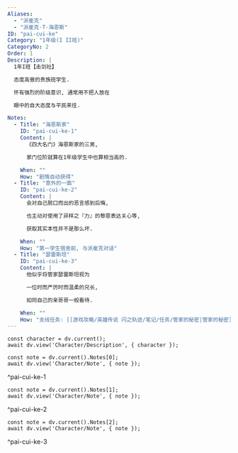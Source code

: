 ```yaml
---
Aliases:
  - "派崔克"
  - "派崔克·T·海恩斯"
ID: "pai-cui-ke"
Category: "1年级(I II班)"
CategoryNo: 2
Order: 1
Description: |
  1年I班【击剑社】

  态度高傲的贵族班学生.

  怀有强烈的阶级意识, 通常用不把人放在

  眼中的自大态度与平民来往.

Notes:
  - Title: "海恩斯家"
    ID: "pai-cui-ke-1"
    Content: |
      《四大名门》海恩斯家的三男,

      家门位阶就算在1年级学生中也算相当高的.

    When: ""
    How: "剧情自动获得"
  - Title: "意外的一面"
    ID: "pai-cui-ke-2"
    Content: |
      会对自己脱口而出的恶言感到后悔,

      也主动对使用了异样之『力』的黎恩表达关心等,

      获取其实本性并不是那么坏.

    When: ""
    How: "第一学生宿舍前, 与派崔克对话"
  - Title: "瑟雷斯坦"
    ID: "pai-cui-ke-3"
    Content: |
      他似乎将管家瑟雷斯坦视为

      一位时而严厉时而温柔的兄长,

      如同自己的亲哥哥一般看待.

    When: ""
    How: "支线任务: [[游戏攻略/英雄传说 闪之轨迹/笔记/任务/管家的秘密|管家的秘密]] 获得"
---
```

```dataviewjs
const character = dv.current();
await dv.view('Character/Description', { character });
```

```dataviewjs
const note = dv.current().Notes[0];
await dv.view('Character/Note', { note });
```
^pai-cui-ke-1

```dataviewjs
const note = dv.current().Notes[1];
await dv.view('Character/Note', { note });
```
^pai-cui-ke-2

```dataviewjs
const note = dv.current().Notes[2];
await dv.view('Character/Note', { note });
```
^pai-cui-ke-3
